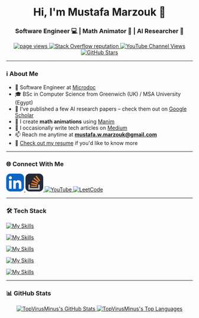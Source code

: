<h1 align="center">Hi, I'm Mustafa Marzouk 👋</h1>
<h3 align="center">Software Engineer 💻 | Math Animator 🎥 | AI Researcher 🤖</h3>

<p align="center">
  <a href="https://github.com/TopVirusMinus">
    <img src="https://komarev.com/ghpvc/?username=TopVirusMinus" alt="page views" />
  </a>
  <a href="https://stackoverflow.com/users/13020989">
    <img alt="Stack Overflow reputation" src="https://img.shields.io/stackexchange/stackoverflow/r/13020989?color=orange&label=reputation&logo=stackoverflow" />
  </a>
  <a href="https://www.youtube.com/channel/UC8giOecbRtB_szJMiVu_mAQ">
    <img alt="YouTube Channel Views" src="https://img.shields.io/youtube/channel/views/UC8giOecbRtB_szJMiVu_mAQ?style=flat&logo=youtube" />
  </a>
  <a href="https://github.com/TopVirusMinus?tab=stars">
    <img alt="GitHub Stars" src="https://img.shields.io/github/stars/TopVirusMinus?style=flat&logo=github" />
  </a>
</p>

---

### ℹ️ About Me
- 💼 Software Engineer at [Microdoc](https://microdoc.io)
- 🎓 BSc in Computer Science from Greenwich (UK) / MSA University (Egypt)
- 🧪  I’ve published a few AI research papers – check them out on [Google Scholar](https://scholar.google.com/citations?user=f9B4b2IAAAAJ&hl=en)
- 🧮 I create **math animations** using [Manim](https://drive.google.com/drive/u/1/folders/1IzX6IHn7Mz0Xbd-aSFxgtrCVIFOEuKSc)  
- 📝 I occasionally write tech articles on [Medium](https://medium.com/@mwmma5000)  
- 📫 Reach me anytime at **mustafa.w.marzouk@gmail.com**  
- 📄 [Check out my resume](https://drive.google.com/file/d/1pCF3f1bTtSZg7agjPmoABl86eVRIMQ8G/view?usp=sharing) if you'd like to know more

---

### 🌐 Connect With Me

<p align="left">
  <a href="https://www.linkedin.com/in/mustafa-marzouk-273b951a9" target="_blank">
    <img src="https://github.com/tandpfun/skill-icons/blob/main/icons/LinkedIn.svg" alt="LinkedIn" height="48" width="48" />
  </a>
  <a href="https://stackoverflow.com/users/13020989" target="_blank">
    <img src="https://github.com/tandpfun/skill-icons/blob/main/icons/StackOverflow-Dark.svg" alt="StackOverflow" height="48" width="48" />
  </a>
  <a href="https://www.youtube.com/@mustafa.marzouk" target="_blank">
    <img src="https://raw.githubusercontent.com/rahuldkjain/github-profile-readme-generator/master/src/images/icons/Social/youtube.svg" alt="YouTube" height="48" width="48" />
  </a>
  <a href="https://www.leetcode.com/virusminus" target="_blank">
    <img src="https://raw.githubusercontent.com/rahuldkjain/github-profile-readme-generator/master/src/images/icons/Social/leet-code.svg" alt="LeetCode" height="48" width="48" />
  </a>
</p>

---

### 🛠 Tech Stack

<!-- Languages -->
[![My Skills](https://skillicons.dev/icons?i=python,ts,cs,latex)](https://skillicons.dev)  
<!-- Backend & Infra -->
[![My Skills](https://skillicons.dev/icons?i=django,fastapi,nginx,rabbitmq,redis)](https://skillicons.dev)  
<!-- Frontend -->
[![My Skills](https://skillicons.dev/icons?i=svelte,react,nextjs,tailwind,jest)](https://skillicons.dev)  
<!-- Tools & Monitoring -->
[![My Skills](https://skillicons.dev/icons?i=mysql,postman,sentry)](https://skillicons.dev)  
<!-- DevOps & CI/CD -->
[![My Skills](https://skillicons.dev/icons?i=linux,aws,docker,git,githubactions)](https://skillicons.dev)

---

### 📊 GitHub Stats

<div align="center">
  <a href="https://github.com/TopVirusMinus">
    <img alt="TopVirusMinus's GitHub Stats" src="https://denvercoder1-github-readme-stats.vercel.app/api/?username=TopVirusMinus&show_icons=true&include_all_commits=true&count_private=true&theme=react&hide_border=true&bg_color=1F222E&title_color=57F287&icon_color=57F287" height="192px"/>
  </a>
  <a href="https://github.com/TopVirusMinus">
    <img alt="TopVirusMinus's Top Languages" src="https://denvercoder1-github-readme-stats.vercel.app/api/top-langs/?username=TopVirusMinus&langs_count=8&layout=compact&theme=react&hide_border=true&bg_color=1F222E&title_color=57F287&icon_color=57F287&hide=Jupyter%20Notebook,Roff" height="192px"/>
  </a>
</div>
